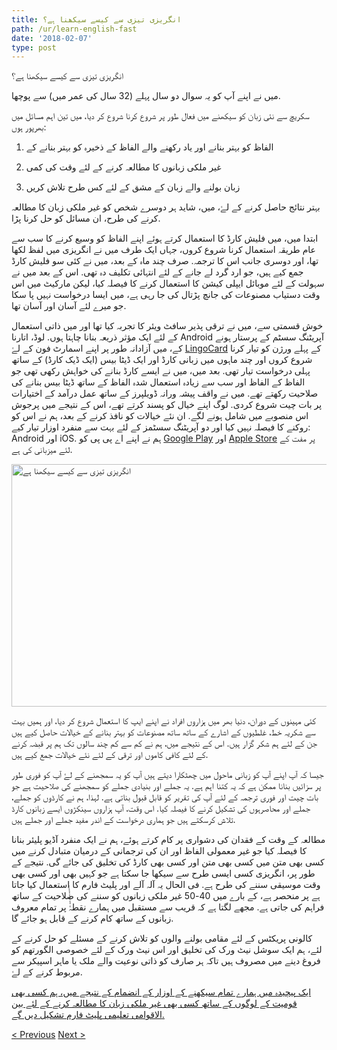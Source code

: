 ```yaml
---
title: انگریزی تیزی سے کیسے سیکھنا ہے؟
path: /ur/learn-english-fast
date: '2018-02-07'
type: post
---
```


انگریزی تیزی سے کیسے سیکھنا ہے؟

میں نے اپنے آپ کو یہ سوال دو سال پہلے (32 سال کی عمر میں) سے پوچھا.

سکریچ سے نئی زبان کو سیکھنے میں فعال طور پر شروع کرنا شروع کر دیا، میں تین اہم مسائل میں بھرپور ہوں:

1. الفاظ کو بہتر بنانے اور یاد رکھنے والے الفاظ کے ذخیرہ کو بہتر بنانے کے

2. غیر ملکی زبانوں کا مطالعہ کرنے کے لئے وقت کی کمی

3. زبان بولنے والے زبان کے مشق کے لئے کس طرح تلاش کریں

بہتر نتائج حاصل کرنے کے لۓ، میں، شاید ہر دوسرے شخص کو غیر ملکی زبان کا مطالعہ کرنے کی طرح، ان مسائل کو حل کرنا پڑا.

ابتدا میں، میں فلیش کارڈ کا استعمال کرتے ہوئے اپنے الفاظ کو وسیع کرنے کا سب سے عام طریقہ استعمال کرنا شروع کروں، جہاں ایک طرف میں نے انگریزی میں لفظ لکھا تھا، اور دوسری جانب اس کا ترجمہ. صرف چند ماہ کے بعد، میں نے کئی سو فلیش کارڈ جمع کیے ہیں، جو ارد گرد لے جانے کے لئے انتہائی تکلیف دہ تھی. اس کے بعد میں نے سہولت کے لئے موبائل ایپلی کیشن کا استعمال کرنے کا فیصلہ کیا، لیکن مارکیٹ میں اس وقت دستیاب مصنوعات کی جانچ پڑتال کی جا رہی ہے، میں ایسا درخواست نہیں پا سکا جو میرے لئے آسان اور آسان تھا.

خوش قسمتی سے، میں نے ترقی پذیر سافٹ ویئر کا تجربہ کیا تھا اور میں ذاتی استعمال کے لئے ایک مؤثر ذریعہ بنانا چاہتا ہوں. لوڈ، اتارنا Android آپریٹنگ سسٹم کے پرستار ہونے کے، میں آزادانہ طور پر اپنے اسمارٹ فون کے لۓ <a href="https://lingocard.com">LingoCard</a> کے پہلے ورژن کو تیار کرنا شروع کروں اور چند ماہوں میں زبانی کارڈ اور ایک ڈیٹا بیس (ایک ڈیک کارڈ) کے ساتھ پہلی درخواست تیار تھی. بعد میں، میں نے ایسے کارڈ بنانے کی خواہش رکھی تھی جو الفاظ کے الفاظ اور سب سے زیادہ استعمال شدہ الفاظ کے ساتھ ڈیٹا بیس بنانے کی صلاحیت رکھتے تھے. میں نے واقف پیشہ ورانہ ڈویلپرز کے ساتھ عمل درآمد کے اختیارات پر بات چیت شروع کردی. لوگ اپنے خیال کو پسند کرتے تھے، اس کے نتیجے میں پرجوش اس منصوبے میں شامل ہونے لگے. ان نئے خیالات کو نافذ کرنے کے بعد، ہم نے اس کو روکنے کا فیصلہ نہیں کیا اور دو آپریٹنگ سسٹمز کے لئے بہت سے منفرد اوزار تیار کیے: Android اور iOS. ہم نے اپنے اے پی پی کو <a href="https://play.google.com/store/apps/details?id=com.lingocard.lingocard">Google Play</a> اور <a href="https://itunes.apple.com/us/app/lingocard/id1217076835?mt=8">Apple Store</a> پر مفت کے لئے میزبانی کی ہے.

<img class="aligncenter wp-image-5587" src="../images/2018/01/LigoCard-App-small.png" alt="انگریزی تیزی سے کیسے سیکھنا ہے" width="973" height="388" />

کئی مہینوں کے دوران، دنیا بھر میں ہزاروں افراد نے اپنے ایپ کا استعمال شروع کر دیا، اور ہمیں بہت سے شکریہ خط، غلطیوں کے اشارے کے ساتھ ساتھ مصنوعات کو بہتر بنانے کے خیالات حاصل کیے ہیں جن کے لئے ہم شکر گزار ہیں. اس کے نتیجے میں، ہم نے کم سے کم چند سالوں تک ہم پر قبضہ کرنے کے لئے کافی کاموں اور ترقی کے لئے نئے خیالات جمع کیے ہیں.

جیسا کہ آپ اپنے آپ کو زبانی ماحول میں چھٹکارا دیتے ہیں آپ کو یہ سمجھنے کے لۓ آپ کو فوری طور پر سزائیں بنانا ممکن ہے کہ یہ کتنا اہم ہے. یہ جملے اور بنیادی جملے کو سمجھنے کی صلاحیت ہے جو بات چیت اور فوری ترجمہ کے لئے آپ کی تقریر کو قابل قبول بناتی ہے. لہذا، ہم نے کارڈوں کو جملے، جملے اور محاصرہوں کی تشکیل کرنے کا فیصلہ کیا. اس وقت، آپ ہزاروں سینکڑوں ایسے زبانوں کارڈ تلاش کرسکتے ہیں جو ہماری درخواست کے اندر مفید جملے اور جملے ہیں.

مطالعہ کے وقت کے فقدان کی دشواری پر کام کرتے ہوئے، ہم نے ایک منفرد آڈیو پلیئر بنانا کا فیصلہ کیا جو غیر معمولی الفاظ اور ان کی ترجمانی کے درمیان متبادل کرنے میں کسی بھی متن میں کسی بھی متن اور کسی بھی کارڈ کی تخلیق کی جائے گی. نتیجے کے طور پر، انگریزی کسی ایسی طرح سے سیکھا جا سکتا ہے جو کہیں بھی اور کسی بھی وقت موسیقی سننے کی طرح ہے. فی الحال یہ آلہ آلے اور پلیٹ فارم کا استعمال کیا جاتا ہے پر منحصر ہے، کے بارے میں 40-50 غیر ملکی زبانوں کو سننے کی صلاحیت کے ساتھ فراہم کی جاتی ہے. مجھے لگتا ہے کہ قریب سے مستقبل میں ہمارے نقطۂٔٔٔٔٔٔٔٔٔ پر تمام معروف زبانوں کے ساتھ کام کرنے کے قابل ہو جائے گا.

کالونی پریکٹس کے لئے مقامی بولنے والوں کو تلاش کرنے کے مسئلے کو حل کرنے کے لئے، ہم ایک سوشل نیٹ ورک کی تخلیق اور اس نیٹ ورک کے لئے خصوصی الگورتھم کو فروغ دینے میں مصروف ہیں تاکہ ہر صارف کو ذاتی نوعیت والے ملک یا ماہر اسپیکر سے مربوط کرنے کے لۓ.

<a href="https://lingocard.com">ایک پیچیدہ میں ہمارے تمام سیکھنے کے اوزار کے انضمام کے نتیجے میں، ہم کسی بھی قومیت کے لوگوں کے ساتھ کسی بھی غیر ملکی زبان کا مطالعہ کرنے کے لئے بین الاقوامی تعلیمی پلیٹ فارم تشکیل دیں گے.</a>

<a href="/ur/native-speakers-for-language">< Previous</a> <a href="/ur/flashcards">Next ></a>